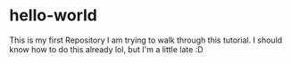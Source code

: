 # hello-world
This is my first Repository
I am trying to walk through this tutorial. I should know how to do this already lol, but I'm a little late :D
